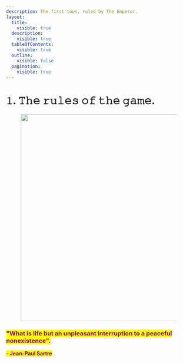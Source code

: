 ```yaml
---
description: The first town, ruled by The Emperor.
layout:
  title:
    visible: true
  description:
    visible: true
  tableOfContents:
    visible: true
  outline:
    visible: false
  pagination:
    visible: true
---
```


# 𝟷. 𝚃𝚑𝚎 𝚛𝚞𝚕𝚎𝚜 𝚘𝚏 𝚝𝚑𝚎 𝚐𝚊𝚖𝚎.

<figure><img src="../../../../../../../.gitbook/assets/pexels-btgl-♡-9570531.jpg" alt="" width="563"><figcaption></figcaption></figure>

### <mark style="color:purple;">"What is life but an unpleasant interruption to a peaceful nonexistence".</mark>

<mark style="color:purple;">**- Jean-Paul Sartre**</mark>
